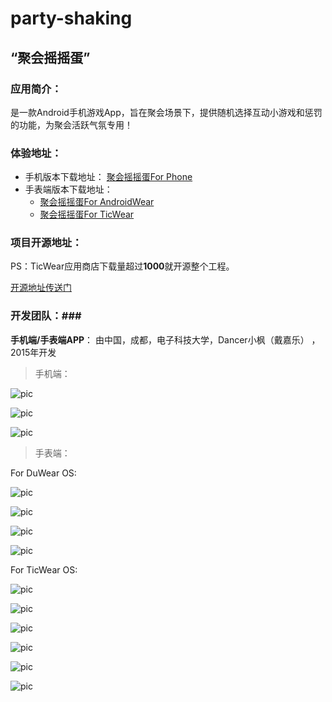 # party-shaking
## “聚会摇摇蛋”
### 应用简介： ###
  是一款Android手机游戏App，旨在聚会场景下，提供随机选择互动小游戏和惩罚的功能，为聚会活跃气氛专用！

### 体验地址： ###
 - 手机版本下载地址：
   [聚会摇摇蛋For Phone](https://github.com/daijiale/Party-Shaking/tree/master/PhoneAPP/%E8%81%9A%E4%BC%9A%E6%91%87%E6%91%87%E8%9B%8B)
 - 手表端版本下载地址：
   - [聚会摇摇蛋For AndroidWear](https://github.com/daijiale/Party-Shaking/tree/master/WearableAPP/AndroidWear%E7%89%88%E6%9C%AC)
   - [聚会摇摇蛋For TicWear](https://github.com/daijiale/Party-Shaking/tree/master/WearableAPP/TicWear%E7%89%88%E6%9C%AC)
 
### 项目开源地址： ###

PS：TicWear应用商店下载量超过**1000**就开源整个工程。

[开源地址传送门]()

### 开发团队：###
   **手机端/手表端APP**： 由中国，成都，电子科技大学，Dancer小枫（戴嘉乐） ，2015年开发
   
>手机端：   
    
![pic](http://7xi6qz.com1.z0.glb.clouddn.com/github_partyshakingpic6.png)

![pic](http://7xi6qz.com1.z0.glb.clouddn.com/github_partyshakingpic3.jpg)

![pic](http://7xi6qz.com1.z0.glb.clouddn.com/github_partyshakingpic1.png)

>手表端： 
    
For DuWear OS:

![pic](http://7xi6qz.com1.z0.glb.clouddn.com/github_partyshaingwearablepswearable2.png)

![pic](http://7xi6qz.com1.z0.glb.clouddn.com/github_partyshaingwearablepswearable3.png)

![pic](http://7xi6qz.com1.z0.glb.clouddn.com/github_partyshaingwearablepswearable4.png)

![pic](http://7xi6qz.com1.z0.glb.clouddn.com/github_partyshaingwearablepswearable.png)


For TicWear OS:

![pic](http://7xi6qz.com1.z0.glb.clouddn.com/partyshakingScreenshot_2015-05-30-21-40-53.png)

![pic](http://7xi6qz.com1.z0.glb.clouddn.com/partyshakingticwear1.jpg)

![pic](http://7xi6qz.com1.z0.glb.clouddn.com/partyshakingticwear2.jpg)

![pic](http://7xi6qz.com1.z0.glb.clouddn.com/partyshakingticwear3.jpg)

![pic](http://7xi6qz.com1.z0.glb.clouddn.com/partyshakingticwear4.jpg)

![pic](http://7xi6qz.com1.z0.glb.clouddn.com/partyshakingticwear5.jpg)



